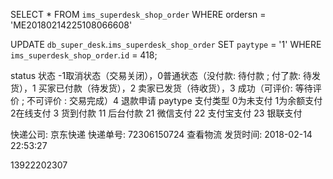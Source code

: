 SELECT * FROM `ims_superdesk_shop_order` WHERE ordersn = 'ME20180214225108066608'

UPDATE `db_super_desk`.`ims_superdesk_shop_order` SET `paytype` = '1' WHERE `ims_superdesk_shop_order`.`id` = 418;

status	状态 -1取消状态（交易关闭），0普通状态（没付款: 待付款 ; 付了款: 待发货），1 买家已付款（待发货），2 卖家已发货（待收货），3 成功（可评价: 等待评价 ; 不可评价 : 交易完成）4 退款申请
paytype	支付类型 0为未支付 1为余额支付 2在线支付 3 货到付款 11 后台付款 21 微信支付 22 支付宝支付 23 银联支付

快递公司: 京东快递
快递单号: 72306150724   查看物流
发货时间: 2018-02-14 22:53:27


13922202307